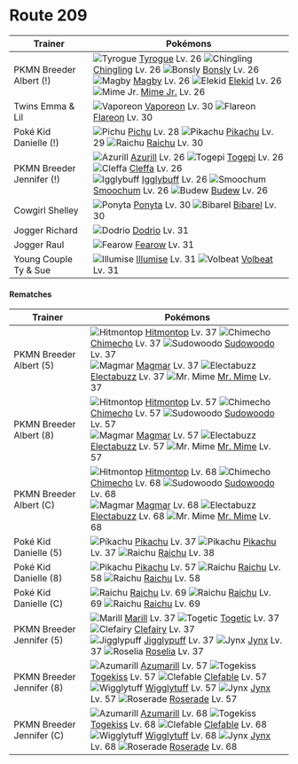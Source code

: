 # Route 209

Trainer                    | Pokémons
---                        | ---
PKMN Breeder Albert (!)    | ![][236]  [Tyrogue] Lv. 26  ![][433]  [Chingling] Lv. 26  ![][438]  [Bonsly] Lv. 26 <br> ![][240]  [Magby] Lv. 26  ![][239]  [Elekid] Lv. 26  ![][439]  [Mime Jr.] Lv. 26
Twins Emma & Lil           | ![][134]  [Vaporeon] Lv. 30  ![][136]  [Flareon] Lv. 30
Poké Kid Danielle (!)      | ![][172]  [Pichu] Lv. 28  ![][025]  [Pikachu] Lv. 29  ![][026]  [Raichu] Lv. 30
PKMN Breeder Jennifer (!)  | ![][298]  [Azurill] Lv. 26  ![][175]  [Togepi] Lv. 26  ![][173]  [Cleffa] Lv. 26 <br> ![][174]  [Igglybuff] Lv. 26  ![][238]  [Smoochum] Lv. 26  ![][406]  [Budew] Lv. 26
Cowgirl Shelley            | ![][077]  [Ponyta] Lv. 30  ![][400]  [Bibarel] Lv. 30
Jogger Richard             | ![][085]  [Dodrio] Lv. 31
Jogger Raul                | ![][022]  [Fearow] Lv. 31
Young Couple Ty & Sue      | ![][314]  [Illumise] Lv. 31  ![][313]  [Volbeat] Lv. 31

#### Rematches

Trainer                    | Pokémons
---                        | ---
PKMN Breeder Albert (5)    | ![][237]  [Hitmontop] Lv. 37  ![][358]  [Chimecho] Lv. 37  ![][185]  [Sudowoodo] Lv. 37 <br> ![][126]  [Magmar] Lv. 37  ![][125]  [Electabuzz] Lv. 37  ![][122]  [Mr. Mime] Lv. 37
PKMN Breeder Albert (8)    | ![][237]  [Hitmontop] Lv. 57  ![][358]  [Chimecho] Lv. 57  ![][185]  [Sudowoodo] Lv. 57 <br> ![][126]  [Magmar] Lv. 57  ![][125]  [Electabuzz] Lv. 57  ![][122]  [Mr. Mime] Lv. 57
PKMN Breeder Albert (C)    | ![][237]  [Hitmontop] Lv. 68  ![][358]  [Chimecho] Lv. 68  ![][185]  [Sudowoodo] Lv. 68 <br> ![][126]  [Magmar] Lv. 68  ![][125]  [Electabuzz] Lv. 68  ![][122]  [Mr. Mime] Lv. 68
Poké Kid Danielle (5)      | ![][025]  [Pikachu] Lv. 37  ![][025]  [Pikachu] Lv. 37  ![][026]  [Raichu] Lv. 38
Poké Kid Danielle (8)      | ![][025]  [Pikachu] Lv. 57  ![][026]  [Raichu] Lv. 58  ![][026]  [Raichu] Lv. 58
Poké Kid Danielle (C)      | ![][026]  [Raichu] Lv. 69  ![][026]  [Raichu] Lv. 69  ![][026]  [Raichu] Lv. 69
PKMN Breeder Jennifer (5)  | ![][183]  [Marill] Lv. 37  ![][176]  [Togetic] Lv. 37  ![][035]  [Clefairy] Lv. 37 <br> ![][039]  [Jigglypuff] Lv. 37  ![][124]  [Jynx] Lv. 37  ![][315]  [Roselia] Lv. 37
PKMN Breeder Jennifer (8)  | ![][184]  [Azumarill] Lv. 57  ![][468]  [Togekiss] Lv. 57  ![][036]  [Clefable] Lv. 57 <br> ![][040]  [Wigglytuff] Lv. 57  ![][124]  [Jynx] Lv. 57  ![][407]  [Roserade] Lv. 57
PKMN Breeder Jennifer (C)  | ![][184]  [Azumarill] Lv. 68  ![][468]  [Togekiss] Lv. 68  ![][036]  [Clefable] Lv. 68 <br> ![][040]  [Wigglytuff] Lv. 68  ![][124]  [Jynx] Lv. 68  ![][407]  [Roserade] Lv. 68


[022]: https://raw.githubusercontent.com/PokeAPI/sprites/master/sprites/pokemon/22.png "Fearow"
[025]: https://raw.githubusercontent.com/PokeAPI/sprites/master/sprites/pokemon/25.png "Pikachu"
[026]: https://raw.githubusercontent.com/PokeAPI/sprites/master/sprites/pokemon/26.png "Raichu"
[035]: https://raw.githubusercontent.com/PokeAPI/sprites/master/sprites/pokemon/35.png "Clefairy"
[036]: https://raw.githubusercontent.com/PokeAPI/sprites/master/sprites/pokemon/36.png "Clefable"
[039]: https://raw.githubusercontent.com/PokeAPI/sprites/master/sprites/pokemon/39.png "Jigglypuff"
[040]: https://raw.githubusercontent.com/PokeAPI/sprites/master/sprites/pokemon/40.png "Wigglytuff"
[077]: https://raw.githubusercontent.com/PokeAPI/sprites/master/sprites/pokemon/77.png "Ponyta"
[085]: https://raw.githubusercontent.com/PokeAPI/sprites/master/sprites/pokemon/85.png "Dodrio"
[122]: https://raw.githubusercontent.com/PokeAPI/sprites/master/sprites/pokemon/122.png "Mr. Mime"
[124]: https://raw.githubusercontent.com/PokeAPI/sprites/master/sprites/pokemon/124.png "Jynx"
[125]: https://raw.githubusercontent.com/PokeAPI/sprites/master/sprites/pokemon/125.png "Electabuzz"
[126]: https://raw.githubusercontent.com/PokeAPI/sprites/master/sprites/pokemon/126.png "Magmar"
[134]: https://raw.githubusercontent.com/PokeAPI/sprites/master/sprites/pokemon/134.png "Vaporeon"
[136]: https://raw.githubusercontent.com/PokeAPI/sprites/master/sprites/pokemon/136.png "Flareon"
[172]: https://raw.githubusercontent.com/PokeAPI/sprites/master/sprites/pokemon/172.png "Pichu"
[173]: https://raw.githubusercontent.com/PokeAPI/sprites/master/sprites/pokemon/173.png "Cleffa"
[174]: https://raw.githubusercontent.com/PokeAPI/sprites/master/sprites/pokemon/174.png "Igglybuff"
[175]: https://raw.githubusercontent.com/PokeAPI/sprites/master/sprites/pokemon/175.png "Togepi"
[176]: https://raw.githubusercontent.com/PokeAPI/sprites/master/sprites/pokemon/176.png "Togetic"
[183]: https://raw.githubusercontent.com/PokeAPI/sprites/master/sprites/pokemon/183.png "Marill"
[184]: https://raw.githubusercontent.com/PokeAPI/sprites/master/sprites/pokemon/184.png "Azumarill"
[185]: https://raw.githubusercontent.com/PokeAPI/sprites/master/sprites/pokemon/185.png "Sudowoodo"
[236]: https://raw.githubusercontent.com/PokeAPI/sprites/master/sprites/pokemon/236.png "Tyrogue"
[237]: https://raw.githubusercontent.com/PokeAPI/sprites/master/sprites/pokemon/237.png "Hitmontop"
[238]: https://raw.githubusercontent.com/PokeAPI/sprites/master/sprites/pokemon/238.png "Smoochum"
[239]: https://raw.githubusercontent.com/PokeAPI/sprites/master/sprites/pokemon/239.png "Elekid"
[240]: https://raw.githubusercontent.com/PokeAPI/sprites/master/sprites/pokemon/240.png "Magby"
[298]: https://raw.githubusercontent.com/PokeAPI/sprites/master/sprites/pokemon/298.png "Azurill"
[313]: https://raw.githubusercontent.com/PokeAPI/sprites/master/sprites/pokemon/313.png "Volbeat"
[314]: https://raw.githubusercontent.com/PokeAPI/sprites/master/sprites/pokemon/314.png "Illumise"
[315]: https://raw.githubusercontent.com/PokeAPI/sprites/master/sprites/pokemon/315.png "Roselia"
[358]: https://raw.githubusercontent.com/PokeAPI/sprites/master/sprites/pokemon/358.png "Chimecho"
[400]: https://raw.githubusercontent.com/PokeAPI/sprites/master/sprites/pokemon/400.png "Bibarel"
[406]: https://raw.githubusercontent.com/PokeAPI/sprites/master/sprites/pokemon/406.png "Budew"
[407]: https://raw.githubusercontent.com/PokeAPI/sprites/master/sprites/pokemon/407.png "Roserade"
[433]: https://raw.githubusercontent.com/PokeAPI/sprites/master/sprites/pokemon/433.png "Chingling"
[438]: https://raw.githubusercontent.com/PokeAPI/sprites/master/sprites/pokemon/438.png "Bonsly"
[439]: https://raw.githubusercontent.com/PokeAPI/sprites/master/sprites/pokemon/439.png "Mime Jr."
[468]: https://raw.githubusercontent.com/PokeAPI/sprites/master/sprites/pokemon/468.png "Togekiss"
[Fearow]: pokemon_changes/022/
[Pikachu]: pokemon_changes/025/
[Raichu]: pokemon_changes/026/
[Clefairy]: pokemon_changes/035/
[Clefable]: pokemon_changes/036/
[Jigglypuff]: pokemon_changes/039/
[Wigglytuff]: pokemon_changes/040/
[Ponyta]: pokemon_changes/077/
[Dodrio]: pokemon_changes/085/
[Mr. Mime]: pokemon_changes/122/
[Jynx]: pokemon_changes/124/
[Electabuzz]: pokemon_changes/125/
[Magmar]: pokemon_changes/126/
[Vaporeon]: pokemon_changes/134/
[Flareon]: pokemon_changes/136/
[Pichu]: pokemon_changes/172/
[Cleffa]: pokemon_changes/173/
[Igglybuff]: pokemon_changes/174/
[Togepi]: pokemon_changes/175/
[Togetic]: pokemon_changes/176/
[Marill]: pokemon_changes/183/
[Azumarill]: pokemon_changes/184/
[Sudowoodo]: pokemon_changes/185/
[Tyrogue]: pokemon_changes/236/
[Hitmontop]: pokemon_changes/237/
[Smoochum]: pokemon_changes/238/
[Elekid]: pokemon_changes/239/
[Magby]: pokemon_changes/240/
[Azurill]: pokemon_changes/298/
[Volbeat]: pokemon_changes/313/
[Illumise]: pokemon_changes/314/
[Roselia]: pokemon_changes/315/
[Chimecho]: pokemon_changes/358/
[Bibarel]: pokemon_changes/400/
[Budew]: pokemon_changes/406/
[Roserade]: pokemon_changes/407/
[Chingling]: pokemon_changes/433/
[Bonsly]: pokemon_changes/438/
[Mime Jr.]: pokemon_changes/439/
[Togekiss]: pokemon_changes/468/
